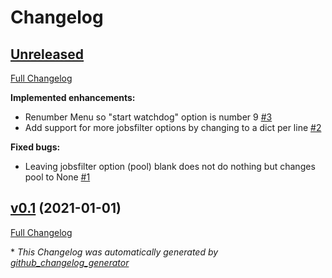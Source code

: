 # Changelog

## [Unreleased](https://github.com/ricardomusch/deadline-watchdog/tree/HEAD)

[Full Changelog](https://github.com/ricardomusch/deadline-watchdog/compare/v0.1...HEAD)

**Implemented enhancements:**

- Renumber Menu so "start watchdog" option is number 9 [\#3](https://github.com/RicardoMusch/deadline-watchdog/issues/3)
- Add support for more jobsfilter options by changing to a dict per line [\#2](https://github.com/RicardoMusch/deadline-watchdog/issues/2)

**Fixed bugs:**

- Leaving jobsfilter option \(pool\) blank does not do nothing but changes pool to None [\#1](https://github.com/RicardoMusch/deadline-watchdog/issues/1)

## [v0.1](https://github.com/ricardomusch/deadline-watchdog/tree/v0.1) (2021-01-01)

[Full Changelog](https://github.com/ricardomusch/deadline-watchdog/compare/d81afed3b67cdd9d332a21b4c78bff2d9e9300c5...v0.1)



\* *This Changelog was automatically generated by [github_changelog_generator](https://github.com/github-changelog-generator/github-changelog-generator)*
